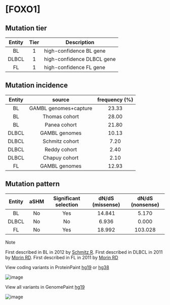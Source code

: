 # [FOXO1]

## Mutation tier

|Entity|Tier|Description               |
|:------:|:----:|--------------------------|
|BL    |1   |high-confidence BL gene   |
|DLBCL |1   |high-confidence DLBCL gene|
|FL    |1   |high-confidence FL gene   |
## Mutation incidence

|Entity|source               |frequency (%)|
|:------:|:---------------------:|:-------------:|
|BL    |GAMBL genomes+capture|23.33        |
|BL    |Thomas cohort        |28.00        |
|BL    |Panea cohort         |21.80        |
|DLBCL |GAMBL genomes        |10.13        |
|DLBCL |Schmitz cohort       | 7.20        |
|DLBCL |Reddy cohort         | 2.40        |
|DLBCL |Chapuy cohort        | 2.10        |
|FL    |GAMBL genomes        |12.93        |

## Mutation pattern

|Entity|aSHM|Significant selection|dN/dS (missense)|dN/dS (nonsense)|
|:------:|:----:|:---------------------:|:----------------:|:----------------:|
|BL    |No  |Yes                  |14.841          |  5.170         |
|DLBCL |No  |No                   | 6.936          |  0.000         |
|FL    |No  |Yes                  |18.992          |103.028         |


> [!NOTE]
> First described in BL in 2012 by [Schmitz R](https://pubmed.ncbi.nlm.nih.gov/22885699). First described in DLBCL in 2011 by [Morin RD](https://pubmed.ncbi.nlm.nih.gov/21796119). First described in FL in 2011 by [Morin RD](https://pubmed.ncbi.nlm.nih.gov/21796119)

View coding variants in ProteinPaint [hg19](https://www.bcgsc.ca/downloads/morinlab/GAMBL/test/genes/FOXO1_protein.html)  or [hg38](https://www.bcgsc.ca/downloads/morinlab/GAMBL/test/genes/FOXO1_protein_hg38.html)

![image](../../images/proteinpaint/FOXO1_NM_002015.svg)

View all variants in GenomePaint [hg19](https://www.bcgsc.ca/downloads/morinlab/GAMBL/test/genes/FOXO1.html)

![image](../../images/proteinpaint/FOXO1.svg)
